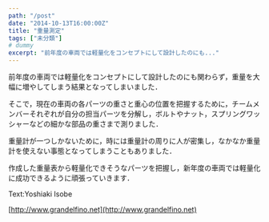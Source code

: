```yaml
---
path: "/post"
date: "2014-10-13T16:00:00Z"
title: "重量測定"
tags: ["未分類"]
# dummy
excerpt: "前年度の車両では軽量化をコンセプトにして設計したのにも..."
---
```




[](13-1.jpg)

前年度の車両では軽量化をコンセプトにして設計したのにも関わらず，重量を大幅に増やしてしまう結果となってしまいました．

そこで，現在の車両の各パーツの重さと重心の位置を把握するために，チームメンバーそれぞれが自分の担当パーツを分解し，ボルトやナット，スプリングワッシャーなどの細かな部品の重さまで測りました．

重量計が一つしかないために，時には重量計の周りに人が密集し，なかなか重量計を使えない事態となってしまうこともありました．

作成した重量表から軽量化できそうなパーツを把握し，新年度の車両では軽量化に成功できるように頑張っていきます．

Text:Yoshiaki Isobe

[http://www.grandelfino.net](http://www.grandelfino.net)

